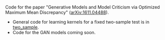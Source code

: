 Code for the paper "Generative Models and Model Criticism via Optimized Maximum Mean Discrepancy" ([arXiv:1611.04488](https://arxiv.org/abs/1611.04488)).

- General code for learning kernels for a fixed two-sample test is in [two_sample](two_sample).
- Code for the GAN models coming soon.
